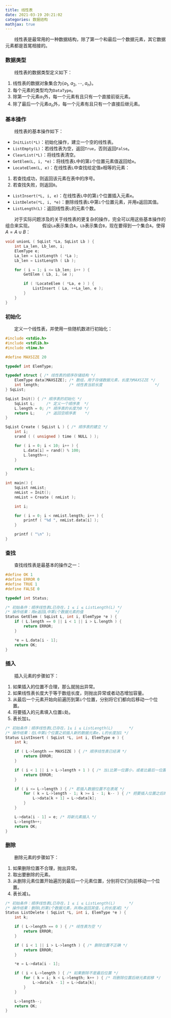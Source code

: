 ```yaml
---
title: 线性表
date: 2021-03-19 20:21:02
categories: 数据结构
mathjax: true
---
```

&emsp;&emsp;线性表是最常用的一种数据结构，除了第一个和最后一个数据元素，其它数据元素都是首尾相接的。<!--more-->

### 数据类型

&emsp;&emsp;线性表的数据类型定义如下：

1. 线性表的数据对象集合为$\left \{\right. a_1, \; a_2, \; \cdots, \; a_n \left. \right \}$。
2. 每个元素的类型均为`DataType`。
3. 除第一个元素$a_1$外，每一个元素有且只有一个直接前驱元素。
4. 除了最后一个元素$a_n$外，每一个元素有且只有一个直接后继元素。

### 基本操作

&emsp;&emsp;线性表的基本操作如下：

- `InitList(*L)`：初始化操作，建立一个空的线性表。
- `ListEmpty(L)`：若线性表为空，返回`True`，否则返回`False`。
- `ClearList(*L)`：将线性表清空。
- `GetElem(L, i, *e)`：将线性表`L`中的第`i`个位置元素值返回给`e`。
- `LocateElem(L, e)`：在线性表`L`中查找给定值`e`相等的元素：

1. 若查找成功，则返回该元素在表中的序号。
2. 若查找失败，则返回`0`。

- `ListInsert(*L, i, e)`：在线性表`L`中的第`i`个位置插入元素`e`。
- `ListDelete(*L, i, *e)`：删除线性表`L`中第`i`个位置元素，并用`e`返回其值。
- `ListLength(L)`：返回线性表`L`的元素个数。

&emsp;&emsp;对于实际问题涉及的关于线性表的更复杂的操作，完全可以用这些基本操作的组合来实现。
&emsp;&emsp;假设`La`表示集合`A`，`Lb`表示集合`B`，现在要得到一个集合`A`，使得$A = A \cup B$：

``` cpp
void unionL ( SqList *La, SqList Lb ) {
    int La_len, Lb_len, i;
    ElemType e;
    La_len = ListLength ( *La );
    Lb_len = ListLength ( Lb );

    for ( i = 1; i <= Lb_len; i++ ) {
        GetElem ( Lb, i, &e );

        if ( !LocateElem ( *La, e ) ) {
            ListInsert ( La, ++La_len, e );
        }
    }
}
```

### 初始化

&emsp;&emsp;定义一个线性表，并使用一些随机数进行初始化：

``` cpp
#include <stdio.h>
#include <stdlib.h>
#include <time.h>

#define MAXSIZE 20

typedef int ElemType;

typedef struct { /* 线性表的顺序存储结构 */
    ElemType data[MAXSIZE]; /* 数组，用于存储数据元素，长度为MAXSIZE */
    int length;             /* 线性表当前长度                       */
} SqList;

SqList Init() { /* 顺序表的初始化 */
    SqList L;     /* 定义一个顺序表  */
    L.length = 0; /* 顺序表的长度为0 */
    return L;     /* 返回空顺序表    */
}

SqList Create ( SqList L ) { /* 顺序表的建立 */
    int i;
    srand ( ( unsigned ) time ( NULL ) );

    for ( i = 0; i < 10; i++ ) {
        L.data[i] = rand() % 100;
        L.length++;
    }

    return L;
}

int main() {
    SqList nmList;
    nmList = Init();
    nmList = Create ( nmList );

    int i;

    for ( i = 0; i < nmList.length; i++ ) {
        printf ( "%d ", nmList.data[i] );
    }

    printf ( "\n" );
}
```

### 查找

&emsp;&emsp;查找线性表是最基本的操作之一：

``` cpp
#define OK 1
#define ERROR 0
#define TRUE 1
#define FALSE 0

typedef int Status;

/* 初始条件：顺序线性表L已存在，1 ≤ i ≤ ListLength(L) */
/* 操作结果：用e返回L中第i个数据元素的值              */
Status GetElem ( SqList L, int i, ElemType *e ) {
    if ( L.length == 0 || i < 1 || i > L.length ) {
        return ERROR;
    }

    *e = L.data[i - 1];
    return OK;
}
```

### 插入

&emsp;&emsp;插入元素的步骤如下：

1. 如果插入的位置不合理，那么就抛出异常。
2. 如果线性表长度大于等于数组长度，则抛出异常或者动态增加容量。
3. 从最后一个元素开始向前遍历到第`i`个位置，分别将它们都向后移动一个位置。
4. 将要插入的元素填入位置`i`处。
5. 表长加`1`。

``` cpp
/* 初始条件：顺序线性表L已存在，1≤ i ≤ ListLength(L)       */
/* 操作结果：在L中第i个位置之前插入新的数据元素e，L的长度加1 */
Status ListInsert ( SqList *L, int i, ElemType e ) {
    int k;

    if ( L->length == MAXSIZE ) { /* 顺序线性表已经满 */
        return ERROR;
    }

    if ( i < 1 || i > L->length + 1 ) { /* 当i比第一位置小，或者比最后一位置后一位置还要大时 */
        return ERROR;
    }

    if ( i <= L->length ) { /* 若插入数据位置不在表尾 */
        for ( k = L->length - 1; k >= i - 1; k-- ) { /* 把要插入位置之后的数据元素向后移动一位 */
            L->data[k + 1] = L->data[k];
        }
    }

    L->data[i - 1] = e; /* 将新元素插入 */
    L->length++;
    return OK;
}
```

### 删除

&emsp;&emsp;删除元素的步骤如下：

1. 如果删除位置不合理，抛出异常。
2. 取出要删除的元素。
3. 从删除元素位置开始遍历到最后一个元素位置，分别将它们向前移动一个位置。
4. 表长减`1`。

``` cpp
/* 初始条件：顺序线性表L已存在，1 ≤ i ≤ ListLength(L)      */
/* 操作结果：删除L的第i个数据元素，并用e返回其值，L的长度减1 */
Status ListDelete ( SqList *L, int i, ElemType *e ) {
    int k;

    if ( L->length == 0 ) { /* 线性表为空 */
        return ERROR;
    }

    if ( i < 1 || i > L->length ) { /* 删除位置不正确 */
        return ERROR;
    }

    *e = L->data[i - 1];

    if ( i < L->length ) { /* 如果删除不是最后位置 */
        for ( k = i; k < L->length; k++ ) { /* 将删除位置后继元素前移 */
            L->data[k - 1] = L->data[k];
        }
    }

    L->length--;
    return OK;
}
```